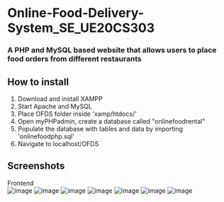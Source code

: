 # Online-Food-Delivery-System_SE_UE20CS303
### A PHP and MySQL based website that allows users to place food orders from different restaurants
## How to install
1) Download and install XAMPP <br>
2) Start Apache and MySQL <br>
3) Place OFDS folder inside 'xamp/htdocs/' <br>
4) Open myPHPadmin, create a database called "onlinefoodrental" <br>
5) Populate the database with tables and data by importing 'onlinefoodphp.sql' <br>
6) Navigate to localhost/OFDS

## Screenshots
Frontend<br>
![image](https://user-images.githubusercontent.com/83999960/205127845-1196c617-7530-4005-bfde-8c36c568e395.png)
![image](https://user-images.githubusercontent.com/83999960/205127903-6ec8bc23-b2c1-4a4b-96ba-af8fc7b644d4.png)
![image](https://user-images.githubusercontent.com/83999960/205127958-1607ec00-caf6-4dc0-87e2-278968c37c5b.png)
![image](https://user-images.githubusercontent.com/83999960/205127994-d86262e8-625c-4373-9b09-904b20462b09.png)
![image](https://user-images.githubusercontent.com/83999960/205128106-3edc33d9-997e-41f2-ba7c-55efda2a1154.png)
![image](https://user-images.githubusercontent.com/83999960/205128246-efa323f4-7477-4691-b77d-deb322e3824a.png)
![image](https://user-images.githubusercontent.com/83999960/205128291-8d3b5d41-0fd5-42f0-977e-bd1884ecbeb2.png)

